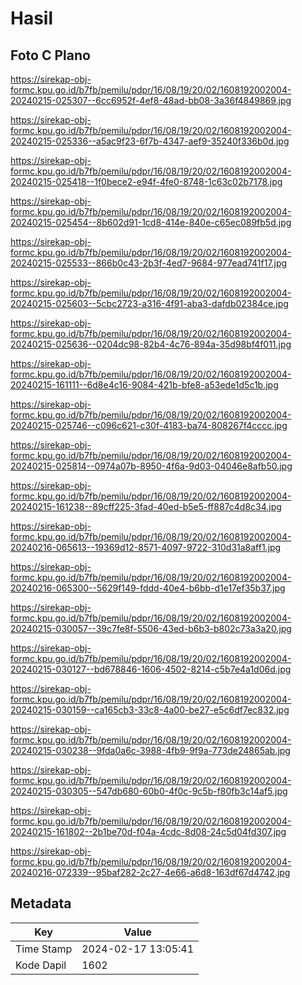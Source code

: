# Hasil

## Foto C Plano

https://sirekap-obj-formc.kpu.go.id/b7fb/pemilu/pdpr/16/08/19/20/02/1608192002004-20240215-025307--6cc6952f-4ef8-48ad-bb08-3a36f4849869.jpg

https://sirekap-obj-formc.kpu.go.id/b7fb/pemilu/pdpr/16/08/19/20/02/1608192002004-20240215-025336--a5ac9f23-6f7b-4347-aef9-35240f336b0d.jpg

https://sirekap-obj-formc.kpu.go.id/b7fb/pemilu/pdpr/16/08/19/20/02/1608192002004-20240215-025418--1f0bece2-e94f-4fe0-8748-1c63c02b7178.jpg

https://sirekap-obj-formc.kpu.go.id/b7fb/pemilu/pdpr/16/08/19/20/02/1608192002004-20240215-025454--8b602d91-1cd8-414e-840e-c65ec089fb5d.jpg

https://sirekap-obj-formc.kpu.go.id/b7fb/pemilu/pdpr/16/08/19/20/02/1608192002004-20240215-025533--866b0c43-2b3f-4ed7-9684-977ead741f17.jpg

https://sirekap-obj-formc.kpu.go.id/b7fb/pemilu/pdpr/16/08/19/20/02/1608192002004-20240215-025603--5cbc2723-a316-4f91-aba3-dafdb02384ce.jpg

https://sirekap-obj-formc.kpu.go.id/b7fb/pemilu/pdpr/16/08/19/20/02/1608192002004-20240215-025636--0204dc98-82b4-4c76-894a-35d98bf4f011.jpg

https://sirekap-obj-formc.kpu.go.id/b7fb/pemilu/pdpr/16/08/19/20/02/1608192002004-20240215-161111--6d8e4c16-9084-421b-bfe8-a53ede1d5c1b.jpg

https://sirekap-obj-formc.kpu.go.id/b7fb/pemilu/pdpr/16/08/19/20/02/1608192002004-20240215-025746--c096c621-c30f-4183-ba74-808267f4cccc.jpg

https://sirekap-obj-formc.kpu.go.id/b7fb/pemilu/pdpr/16/08/19/20/02/1608192002004-20240215-025814--0974a07b-8950-4f6a-9d03-04046e8afb50.jpg

https://sirekap-obj-formc.kpu.go.id/b7fb/pemilu/pdpr/16/08/19/20/02/1608192002004-20240215-161238--89cff225-3fad-40ed-b5e5-ff887c4d8c34.jpg

https://sirekap-obj-formc.kpu.go.id/b7fb/pemilu/pdpr/16/08/19/20/02/1608192002004-20240216-065613--19369d12-8571-4097-9722-310d31a8aff1.jpg

https://sirekap-obj-formc.kpu.go.id/b7fb/pemilu/pdpr/16/08/19/20/02/1608192002004-20240216-065300--5629f149-fddd-40e4-b6bb-d1e17ef35b37.jpg

https://sirekap-obj-formc.kpu.go.id/b7fb/pemilu/pdpr/16/08/19/20/02/1608192002004-20240215-030057--39c7fe8f-5506-43ed-b6b3-b802c73a3a20.jpg

https://sirekap-obj-formc.kpu.go.id/b7fb/pemilu/pdpr/16/08/19/20/02/1608192002004-20240215-030127--bd678846-1606-4502-8214-c5b7e4a1d06d.jpg

https://sirekap-obj-formc.kpu.go.id/b7fb/pemilu/pdpr/16/08/19/20/02/1608192002004-20240215-030159--ca165cb3-33c8-4a00-be27-e5c6df7ec832.jpg

https://sirekap-obj-formc.kpu.go.id/b7fb/pemilu/pdpr/16/08/19/20/02/1608192002004-20240215-030238--9fda0a6c-3988-4fb9-9f9a-773de24865ab.jpg

https://sirekap-obj-formc.kpu.go.id/b7fb/pemilu/pdpr/16/08/19/20/02/1608192002004-20240215-030305--547db680-60b0-4f0c-9c5b-f80fb3c14af5.jpg

https://sirekap-obj-formc.kpu.go.id/b7fb/pemilu/pdpr/16/08/19/20/02/1608192002004-20240215-161802--2b1be70d-f04a-4cdc-8d08-24c5d04fd307.jpg

https://sirekap-obj-formc.kpu.go.id/b7fb/pemilu/pdpr/16/08/19/20/02/1608192002004-20240216-072339--95baf282-2c27-4e66-a6d8-163df67d4742.jpg


## Metadata

| Key        | Value               |
| ---------- | ------------------- |
| Time Stamp | 2024-02-17 13:05:41 |
| Kode Dapil | 1602                |



